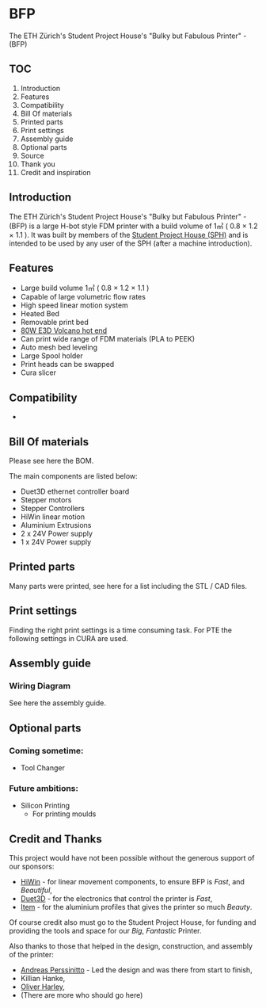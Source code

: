 # BFP

The ETH Zürich's Student Project House's "Bulky but Fabulous Printer" - (BFP)

## TOC

1. Introduction
1. Features
1. Compatibility
1. Bill Of materials
1. Printed parts
1. Print settings
1. Assembly guide
1. Optional parts
1. Source
1. Thank you
1. Credit and inspiration


## Introduction

The ETH Zürich's Student Project House's "Bulky but Fabulous Printer" - (BFP) is a large H-bot style FDM printer with a build volume of 1㎥ ( 0.8 × 1.2 × 1.1 ).
It was built by members of the [Student Project House (SPH)](https://sph.ethz.ch/big3d/) and
is intended to be used by any user of the SPH (after a machine introduction).
<!-- It is currently a FDM printer, although are ideas for extending the print end to accommodate other materials to take advantage of the large print volume. -->

## Features

 - Large build volume 1㎥ ( 0.8 × 1.2 × 1.1 )
 - Capable of large volumetric flow rates
 - High speed linear motion system
 - Heated Bed
 - Removable print bed
 - [80W E3D Volcano hot end](https://e3d-online.com/collections/hotends/products/supervolcano-upgrade-kit)
 - Can print wide range of FDM materials (PLA to PEEK)
 - Auto mesh bed leveling
 - Large Spool holder
 - Print heads can be swapped
 - Cura slicer

## Compatibility

 - 

## Bill Of materials

Please see here the BOM.

The main components are listed below:

 - Duet3D ethernet controller board
 - Stepper motors
 - Stepper Controllers
 - HiWin linear motion
 - Aluminium Extrusions
 - 2 x 24V  Power supply
 - 1 x 24V  Power supply


## Printed parts

Many parts were printed, see here for a list including the STL / CAD files.

## Print settings

Finding the right print settings is a time consuming task.
For PTE the following settings in CURA are used.

## Assembly guide

### Wiring Diagram

See here the assembly guide.


## Optional parts

### Coming sometime:

 - Tool Changer

### Future ambitions:

 -  Silicon Printing
    - For printing moulds

## Credit and Thanks

This project would have not been possible without the generous support of our sponsors:

 - [HiWin](https://www.hiwin.com/index.html "HiWin") - for linear movement components, to ensure BFP is *Fast*, and *Beautiful*,
 - [Duet3D](https://www.duet3d.com/ "Duet3D") - for the electronics that control the printer is *Fast*,
 - [Item](https://www.item24.ch/en/ "Item24") - for the aluminium profiles that gives the printer so much *Beauty*.

Of course credit also must go to the Student Project House, for funding and providing the tools and space for our *Big*, *Fantastic* Printer.

Also thanks to those that helped in the design, construction, and assembly of the printer:

 - [Andreas Perssinitto](https://github.com/periandr)  - Led the design and was there from start to finish,
 - Killian Hanke,
 - [Oliver Harley](https://github.com/ixil),
 - (There are more who should go here)
